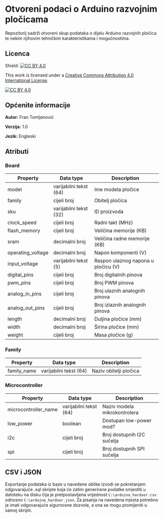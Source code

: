 # Otvoreni podaci o Arduino razvojnim pločicama

Repozitorij sadrži otvoreni skup podataka o dijelu Arduino razvojnih pločica te nekim njihovim tehničkim karakteristikama i mogućnostima.

## Licenca
Shield: [![CC BY 4.0][cc-by-shield]][cc-by]

This work is licensed under a
[Creative Commons Attribution 4.0 International License][cc-by].

[![CC BY 4.0][cc-by-image]][cc-by]

[cc-by]: http://creativecommons.org/licenses/by/4.0/
[cc-by-image]: https://i.creativecommons.org/l/by/4.0/88x31.png
[cc-by-shield]: https://img.shields.io/badge/License-CC%20BY%204.0-lightgrey.svg

[comment]: # (https://github.com/santisoler/cc-licenses#cc-attribution-40-international)

## Općenite informacije

**Autor:** Fran Tomljenović

**Verzija:** 1.0

**Jezik:** Engleski

## Atributi

### Board
| Property | Data type | Description |
|----------|-----------|-------------|
| model | varijabilni tekst (64) | Ime modela pločice |
| family | cijeli broj | Obitelj pločica |
| sku | varijabilni tekst (32) | ID proizvoda |
| clock_speed | cijeli broj | Radni takt (MHz) |
| flash_memory | cijeli broj | Veličina memorije (KB) |
| sram | decimalni broj | Veličina radne memorije (KB) |
| operating_voltage | decimalni broj | Napon komponenti (V) |
| input_voltage | varijabilni tekst (5) | Raspon ulaznog napona u pločicu (V) |
| digital_pins | cijeli broj | Broj digitalnih pinova |
| pwm_pins | cijeli broj | Broj PWM pinova |
| analog_in_pins | cijeli broj | Broj ulaznih analognih pinova |
| analog_out_pins | cijeli broj | Broj izlaznih analognih pinova |
| length | decimalni broj | Duljina pločice (mm) |
| width | decimalni broj | Širina pločice (mm) |
| weight | cijeli broj | Masa pločice (g) |

### Family
| Property | Data type | Description |
|----------|-----------|-------------|
| family_name | varijabilni tekst (64) | Naziv obitelji pločica |

### Microcontroller
| Property | Data type | Description |
|----------|-----------|-------------|
| microcontroller_name | varijabilni tekst (64) | Naziv modela mikrokontrolera |
| low_power | boolean | Dostupan low-power mod? |
| i2c | cijeli broj | Broj dostupnih I2C sučelja |
| spi | cijeli broj | Broj dostupnih SPI sučelja |

## CSV i JSON

Exportanje podataka iz baze u navedene oblike izvodi se pokretanjem odgovarajuće *.sql* skripte koja će zatim generirane podatke smjestiti u datoteku na disku čija je pretpostavljena vrijednost `C:\arduino_hardver.csv` odnosno `C:\arduino_hardver.json`. Za pisanja na navedena mjesta potrebno je imati odgovarajuće sigurnosne dozvole, a ona se mogu promijeniti u samoj skripti.

[comment]: # (Alternativno može se pozvati direktno alat *psql* s odgovarajućim parametrima za spajanje i autentikaciju )
